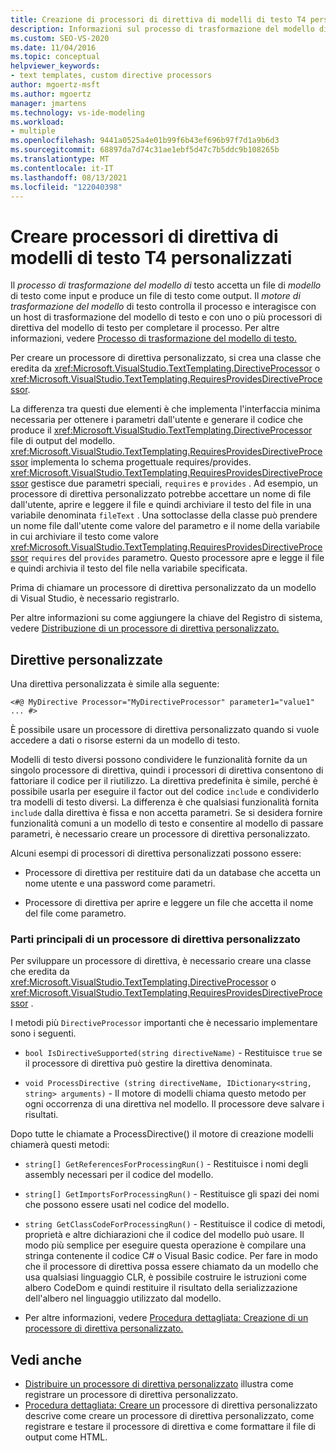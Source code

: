 ```yaml
---
title: Creazione di processori di direttiva di modelli di testo T4 personalizzati
description: Informazioni sul processo di trasformazione del modello di testo e su come creare un processore di direttiva del modello di testo T4 personalizzato.
ms.custom: SEO-VS-2020
ms.date: 11/04/2016
ms.topic: conceptual
helpviewer_keywords:
- text templates, custom directive processors
author: mgoertz-msft
ms.author: mgoertz
manager: jmartens
ms.technology: vs-ide-modeling
ms.workload:
- multiple
ms.openlocfilehash: 9441a0525a4e01b99f6b43ef696b97f7d1a9b6d3
ms.sourcegitcommit: 68897da7d74c31ae1ebf5d47c7b5ddc9b108265b
ms.translationtype: MT
ms.contentlocale: it-IT
ms.lasthandoff: 08/13/2021
ms.locfileid: "122040398"
---
```

# <a name="create-custom-t4-text-template-directive-processors"></a>Creare processori di direttiva di modelli di testo T4 personalizzati

Il *processo di trasformazione del modello di* testo accetta un file di *modello* di testo come input e produce un file di testo come output. Il *motore di trasformazione del modello* di testo controlla il processo e interagisce con un host di trasformazione del modello di testo e con uno o più processori di direttiva del modello di testo per completare il processo.  Per altre informazioni, vedere [Processo di trasformazione del modello di testo.](../modeling/the-text-template-transformation-process.md)

Per creare un processore di direttiva personalizzato, si crea una classe che eredita da <xref:Microsoft.VisualStudio.TextTemplating.DirectiveProcessor> o <xref:Microsoft.VisualStudio.TextTemplating.RequiresProvidesDirectiveProcessor>.

La differenza tra questi due elementi è che implementa l'interfaccia minima necessaria per ottenere i parametri dall'utente e generare il codice che produce il <xref:Microsoft.VisualStudio.TextTemplating.DirectiveProcessor> file di output del modello. <xref:Microsoft.VisualStudio.TextTemplating.RequiresProvidesDirectiveProcessor> implementa lo schema progettuale requires/provides. <xref:Microsoft.VisualStudio.TextTemplating.RequiresProvidesDirectiveProcessor> gestisce due parametri speciali, `requires` e `provides` .  Ad esempio, un processore di direttiva personalizzato potrebbe accettare un nome di file dall'utente, aprire e leggere il file e quindi archiviare il testo del file in una variabile denominata `fileText` . Una sottoclasse della classe può prendere un nome file dall'utente come valore del parametro e il nome della variabile in cui archiviare il testo come valore <xref:Microsoft.VisualStudio.TextTemplating.RequiresProvidesDirectiveProcessor> `requires` del `provides` parametro. Questo processore apre e legge il file e quindi archivia il testo del file nella variabile specificata.

Prima di chiamare un processore di direttiva personalizzato da un modello di Visual Studio, è necessario registrarlo.

Per altre informazioni su come aggiungere la chiave del Registro di sistema, vedere [Distribuzione di un processore di direttiva personalizzato.](../modeling/deploying-a-custom-directive-processor.md)

## <a name="custom-directives"></a>Direttive personalizzate

Una direttiva personalizzata è simile alla seguente:

`<#@ MyDirective Processor="MyDirectiveProcessor" parameter1="value1" ... #>`

È possibile usare un processore di direttiva personalizzato quando si vuole accedere a dati o risorse esterni da un modello di testo.

Modelli di testo diversi possono condividere le funzionalità fornite da un singolo processore di direttiva, quindi i processori di direttiva consentono di fattoriare il codice per il riutilizzo. La direttiva predefinita è simile, perché è possibile usarla per eseguire il factor out del codice `include` e condividerlo tra modelli di testo diversi. La differenza è che qualsiasi funzionalità fornita `include` dalla direttiva è fissa e non accetta parametri. Se si desidera fornire funzionalità comuni a un modello di testo e consentire al modello di passare parametri, è necessario creare un processore di direttiva personalizzato.

Alcuni esempi di processori di direttiva personalizzati possono essere:

- Processore di direttiva per restituire dati da un database che accetta un nome utente e una password come parametri.

- Processore di direttiva per aprire e leggere un file che accetta il nome del file come parametro.

### <a name="principal-parts-of-a-custom-directive-processor"></a>Parti principali di un processore di direttiva personalizzato

Per sviluppare un processore di direttiva, è necessario creare una classe che eredita da <xref:Microsoft.VisualStudio.TextTemplating.DirectiveProcessor> o <xref:Microsoft.VisualStudio.TextTemplating.RequiresProvidesDirectiveProcessor> .

I metodi più `DirectiveProcessor` importanti che è necessario implementare sono i seguenti.

- `bool IsDirectiveSupported(string directiveName)` - Restituisce `true` se il processore di direttiva può gestire la direttiva denominata.

- `void ProcessDirective (string directiveName, IDictionary<string, string> arguments)` - Il motore di modelli chiama questo metodo per ogni occorrenza di una direttiva nel modello. Il processore deve salvare i risultati.

Dopo tutte le chiamate a ProcessDirective() il motore di creazione modelli chiamerà questi metodi:

- `string[] GetReferencesForProcessingRun()` - Restituisce i nomi degli assembly necessari per il codice del modello.

- `string[] GetImportsForProcessingRun()` - Restituisce gli spazi dei nomi che possono essere usati nel codice del modello.

- `string GetClassCodeForProcessingRun()` - Restituisce il codice di metodi, proprietà e altre dichiarazioni che il codice del modello può usare. Il modo più semplice per eseguire questa operazione è compilare una stringa contenente il codice C# o Visual Basic codice. Per fare in modo che il processore di direttiva possa essere chiamato da un modello che usa qualsiasi linguaggio CLR, è possibile costruire le istruzioni come albero CodeDom e quindi restituire il risultato della serializzazione dell'albero nel linguaggio utilizzato dal modello.

- Per altre informazioni, vedere [Procedura dettagliata: Creazione di un processore di direttiva personalizzato.](../modeling/walkthrough-creating-a-custom-directive-processor.md)

## <a name="see-also"></a>Vedi anche

- [Distribuire un processore di direttiva personalizzato](../modeling/deploying-a-custom-directive-processor.md) illustra come registrare un processore di direttiva personalizzato.
- [Procedura dettagliata: Creare un](../modeling/walkthrough-creating-a-custom-directive-processor.md) processore di direttiva personalizzato descrive come creare un processore di direttiva personalizzato, come registrare e testare il processore di direttiva e come formattare il file di output come HTML.
